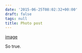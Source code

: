 ```yaml
---
date: '2015-06-25T08:02:32+00:00'
draft: false
tags: null
title: Photo post
---
```


[image](/img/2015-06-25-photo-post/f95f9766930c473afe9f1668e7d36f779b92ad5cd594943097b21891c44a79f9.jpg)

So true.
